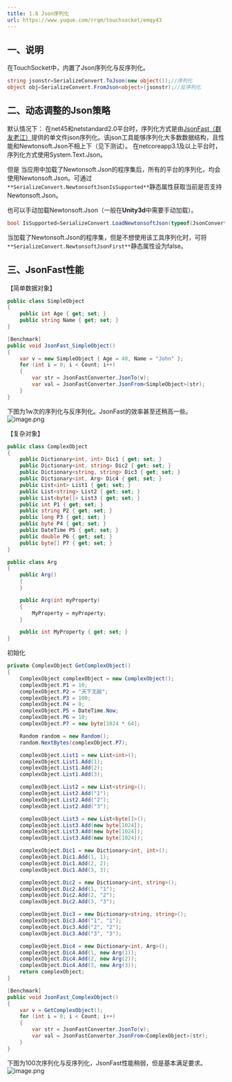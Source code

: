 ```yaml
---
title: 1.8 Json序列化
url: https://www.yuque.com/rrqm/touchsocket/emqy43
---
```


<a name="PfVh1"></a>

## 一、说明

在TouchSocket中，内置了Json序列化与反序列化。

```csharp
string jsonstr=SerializeConvert.ToJson(new object());//序列化
object obj=SerializeConvert.FromJson<object>(jsonstr);//反序列化
```

<a name="pi9VJ"></a>

## 二、动态调整的Json策略

默认情况下：
在net45和netstandard2.0平台时，序列化方式是由[JsonFast（群友老江）](https://gitee.com/majorworld/jsonfast)提供的单文件json序列化。该json工具能够序列化大多数数据结构，且性能和Newtonsoft.Json不相上下（见下测试）。
在netcoreapp3.1及以上平台时，序列化方式使用System.Text.Json。

但是
当应用中加载了Newtonsoft.Json的程序集后，所有的平台的序列化，均会使用Newtonsoft.Json。可通过`**SerializeConvert.NewtonsoftJsonIsSupported**`静态属性获取当前是否支持Newtonsoft.Json。

也可以手动加载Newtonsoft.Json（一般在**Unity3d**中需要手动加载）。

```csharp
bool IsSupported=SerializeConvert.LoadNewtonsoftJson(typeof(JsonConvert));//返回值指示是否成功加载
```

当加载了Newtonsoft.Json的程序集，但是不想使用该工具序列化时，可将`**SerializeConvert.NewtonsoftJsonFirst**`静态属性设为false。

<a name="bI3FH"></a>

## 三、JsonFast性能

【简单数据对象】

```csharp
public class SimpleObject 
{
    public int Age { get; set; }
    public string Name { get; set; }
}
```

```csharp
[Benchmark]
public void JsonFast_SimpleObject()
{
    var v = new SimpleObject { Age = 40, Name = "John" };
    for (int i = 0; i < Count; i++)
    {
        var str = JsonFastConverter.JsonTo(v);
        var val = JsonFastConverter.JsonFrom<SimpleObject>(str);
    }
}
```

下图为1w次的序列化与反序列化。JsonFast的效率甚至还稍高一些。
![image.png](..\assets\emqy43\1671242653799-0876c5d7-bbe2-487b-a592-db306e8dca47.png)

【复杂对象】

```csharp
public class ComplexObject
{
    public Dictionary<int, int> Dic1 { get; set; }
    public Dictionary<int, string> Dic2 { get; set; }
    public Dictionary<string, string> Dic3 { get; set; }
    public Dictionary<int, Arg> Dic4 { get; set; }
    public List<int> List1 { get; set; }
    public List<string> List2 { get; set; }
    public List<byte[]> List3 { get; set; }
    public int P1 { get; set; }
    public string P2 { get; set; }
    public long P3 { get; set; }
    public byte P4 { get; set; }
    public DateTime P5 { get; set; }
    public double P6 { get; set; }
    public byte[] P7 { get; set; }
}

public class Arg
{
    public Arg()
    {
    }

    public Arg(int myProperty)
    {
        MyProperty = myProperty;
    }

    public int MyProperty { get; set; }
}
```

初始化

```csharp
private ComplexObject GetComplexObject()
{
    ComplexObject complexObject = new ComplexObject();
    complexObject.P1 = 10;
    complexObject.P2 = "天下无敌";
    complexObject.P3 = 100;
    complexObject.P4 = 0;
    complexObject.P5 = DateTime.Now;
    complexObject.P6 = 10;
    complexObject.P7 = new byte[1024 * 64];

    Random random = new Random();
    random.NextBytes(complexObject.P7);

    complexObject.List1 = new List<int>();
    complexObject.List1.Add(1);
    complexObject.List1.Add(2);
    complexObject.List1.Add(3);

    complexObject.List2 = new List<string>();
    complexObject.List2.Add("1");
    complexObject.List2.Add("2");
    complexObject.List2.Add("3");

    complexObject.List3 = new List<byte[]>();
    complexObject.List3.Add(new byte[1024]);
    complexObject.List3.Add(new byte[1024]);
    complexObject.List3.Add(new byte[1024]);

    complexObject.Dic1 = new Dictionary<int, int>();
    complexObject.Dic1.Add(1, 1);
    complexObject.Dic1.Add(2, 2);
    complexObject.Dic1.Add(3, 3);

    complexObject.Dic2 = new Dictionary<int, string>();
    complexObject.Dic2.Add(1, "1");
    complexObject.Dic2.Add(2, "2");
    complexObject.Dic2.Add(3, "3");

    complexObject.Dic3 = new Dictionary<string, string>();
    complexObject.Dic3.Add("1", "1");
    complexObject.Dic3.Add("2", "2");
    complexObject.Dic3.Add("3", "3");

    complexObject.Dic4 = new Dictionary<int, Arg>();
    complexObject.Dic4.Add(1, new Arg(1));
    complexObject.Dic4.Add(2, new Arg(2));
    complexObject.Dic4.Add(3, new Arg(3));
    return complexObject;
}
```

```csharp
[Benchmark]
public void JsonFast_ComplexObject()
{
    var v = GetComplexObject();
    for (int i = 0; i < Count; i++)
    {
        var str = JsonFastConverter.JsonTo(v);
        var val = JsonFastConverter.JsonFrom<ComplexObject>(str);
    }
}
```

下图为100次序列化与反序列化，JsonFast性能稍弱，但是基本满足要求。
![image.png](..\assets\emqy43\1671243018168-00ed551d-e020-40fb-8d2c-7f589b8ff804.png)
